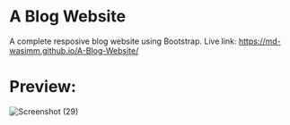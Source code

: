 # A Blog Website
A complete resposive blog website using Bootstrap.
Live link: https://md-wasimm.github.io/A-Blog-Website/
# Preview:
![Screenshot (29)](https://github.com/md-wasimm/A-Blog-Website/assets/89610732/14beb29f-10b9-4991-884b-0e948841dbcd)
